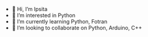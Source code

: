 - 👋 Hi, I’m Ipsita
- 👀 I’m interested in Python
- 🌱 I’m currently learning Python, Fotran
- 💞️ I’m looking to collaborate on Python, Arduino, C++

<!---
eukalyptual/eukalyptual is a ✨ special ✨ repository because its `README.md` (this file) appears on your GitHub profile.
You can click the Preview link to take a look at your changes.
--->
